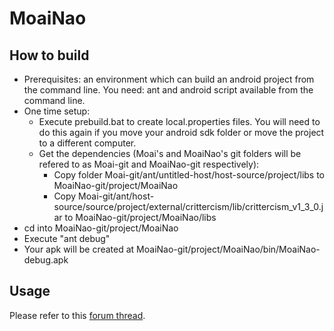 MoaiNao
=======

How to build
------------

* Prerequisites: an environment which can build an android project from the command line. You need: ant and android script available from the command line.
* One time setup:
	- Execute prebuild.bat to create local.properties files. You will need to do this again if you move your android sdk folder or move the project to a different computer.
	- Get the dependencies (Moai's and MoaiNao's git folders will be refered to as Moai-git and MoaiNao-git respectively): 
		- Copy folder Moai-git/ant/untitled-host/host-source/project/libs to MoaiNao-git/project/MoaiNao
		- Copy Moai-git/ant/host-source/source/project/external/crittercism/lib/crittercism_v1_3_0.jar to MoaiNao-git/project/MoaiNao/libs
* cd into MoaiNao-git/project/MoaiNao
* Execute "ant debug"
* Your apk will be created at MoaiNao-git/project/MoaiNao/bin/MoaiNao-debug.apk

Usage
-----

Please refer to this [forum thread](http://getmoai.com/forums/moainao-run-your-script-on-android-without-building-t695/).
